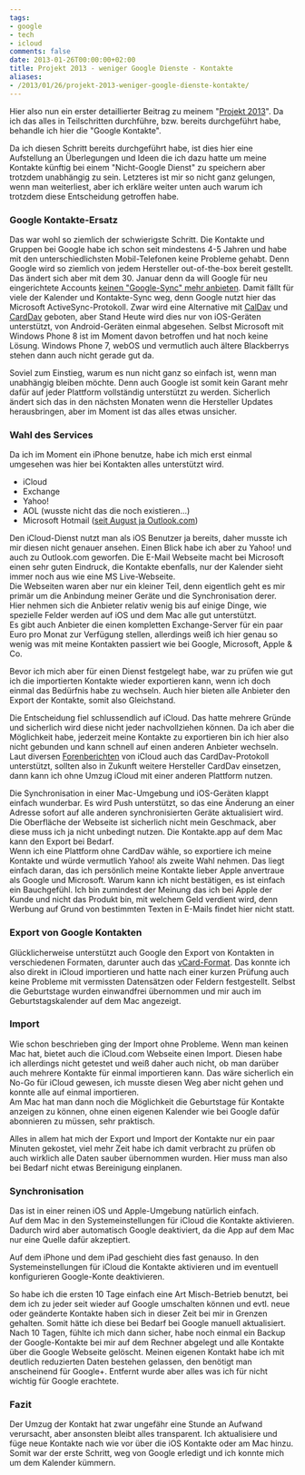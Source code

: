 ```yaml
---
tags:
- google
- tech
- icloud
comments: false
date: 2013-01-26T00:00:00+02:00
title: Projekt 2013 - weniger Google Dienste - Kontakte
aliases:
- /2013/01/26/projekt-2013-weniger-google-dienste-kontakte/
---
```


Hier also nun ein erster detaillierter Beitrag zu meinem "[Projekt 2013](http://blog.renem.net/2013/01/22/weniger-google-projekt-2013/)". Da ich das alles in Teilschritten durchführe, bzw. bereits durchgeführt habe, behandle ich hier die "Google Kontakte".

Da ich diesen Schritt bereits durchgeführt habe, ist dies hier eine Aufstellung an Überlegungen und Ideen die ich dazu hatte um meine Kontakte künftig bei einem "Nicht-Google Dienst" zu speichern aber trotzdem unabhängig zu sein. Letzteres ist mir so nicht ganz gelungen, wenn man weiterliest, aber ich erkläre weiter unten auch warum ich trotzdem diese Entscheidung getroffen habe.

### Google Kontakte-Ersatz
Das war wohl so ziemlich der schwierigste Schritt. Die Kontakte und Gruppen bei Google habe ich schon seit mindestens 4-5 Jahren und habe mit den unterschiedlichsten Mobil-Telefonen keine Probleme gehabt. Denn Google wird so ziemlich von jedem Hersteller out-of-the-box bereit gestellt.  
Das ändert sich aber mit dem 30. Januar denn da will Google für neu eingerichtete Accounts [keinen "Google-Sync" mehr anbieten](http://www.areamobile.de/news/23119-google-activesync-fuer-googlemail-wird-abgeschaltet). Damit fällt für viele der Kalender und Kontakte-Sync weg, denn Google nutzt hier das Microsoft ActiveSync-Protokoll. Zwar wird eine Alternative mit [CalDav](https://de.wikipedia.org/wiki/CalDAV) und [CardDav](https://de.wikipedia.org/wiki/CardDAV) geboten, aber Stand Heute wird dies nur von iOS-Geräten unterstützt, von Android-Geräten einmal abgesehen. Selbst Microsoft mit Windows Phone 8 ist im Moment davon betroffen und hat noch keine Lösung. Windows Phone 7, webOS und  vermutlich auch ältere Blackberrys stehen dann auch nicht gerade gut da.

Soviel zum Einstieg, warum es nun nicht ganz so einfach ist, wenn man unabhängig bleiben möchte. Denn auch Google ist somit kein Garant mehr dafür auf jeder Plattform vollständig unterstützt zu werden. Sicherlich ändert sich das in den nächsten Monaten wenn die Hersteller Updates herausbringen, aber im Moment ist das alles etwas unsicher.

### Wahl des Services
Da ich im Moment ein iPhone benutze, habe ich mich erst einmal umgesehen was hier bei Kontakten alles unterstützt wird.

* iCloud
* Exchange
* Yahoo!
* AOL (wusste nicht das die noch existieren...)
* Microsoft Hotmail ([seit August ja Outlook.com](http://www.heise.de/newsticker/meldung/Microsoft-erneuert-Webmail-Dienst-Aus-Hotmail-wird-Outlook-1656800.html "Microsoft erneuert Webmail-Dienst: Aus Hotmail wird Outlook | heise ..."))

Den iCloud-Dienst nutzt man als iOS Benutzer ja bereits, daher musste ich mir diesen nicht genauer ansehen. Einen Blick habe ich aber zu Yahoo! und auch zu Outlook.com geworfen. Die E-Mail Webseite macht bei Microsoft einen sehr guten Eindruck, die Kontakte ebenfalls, nur der Kalender sieht immer noch aus wie eine MS Live-Webseite.  
Die Webseiten waren aber nur ein kleiner Teil, denn eigentlich geht es mir primär um die Anbindung meiner Geräte und die Synchronisation derer.  
Hier nehmen sich die Anbieter relativ wenig bis auf einige Dinge, wie spezielle Felder werden auf iOS und dem Mac alle gut unterstützt.  
Es gibt auch Anbieter die einen kompletten Exchange-Server für ein paar Euro pro Monat zur Verfügung stellen, allerdings weiß ich hier genau so wenig was mit meine Kontakten passiert wie bei Google, Microsoft, Apple & Co.

Bevor ich mich aber für einen Dienst festgelegt habe, war zu prüfen wie gut ich die importierten Kontakte wieder exportieren kann, wenn ich doch einmal das Bedürfnis habe zu wechseln. Auch hier bieten alle Anbieter den Export der Kontakte, somit also Gleichstand.

Die Entscheidung fiel schlussendlich auf iCloud. Das hatte mehrere Gründe und sicherlich wird diese nicht jeder nachvollziehen können. Da ich aber die Möglichkeit habe, jederzeit meine Kontakte zu exportieren bin ich hier also nicht gebunden und kann schnell auf einen anderen Anbieter wechseln.  
Laut diversen [Forenberichten](http://www.mactechnews.de/forum/thread/Wie-ICloud-Kalender-auch-iOS-4-Usern-zur-Verfugung-stellen-302859.html "Wie ICloud Kalender auch iOS 4 Usern zur Verfügung stellen ...") von iCloud auch das CardDav-Protokoll unterstützt, sollten also in Zukunft weitere Hersteller CardDav einsetzen, dann kann ich ohne Umzug iCloud mit einer anderen Plattform nutzen. 

Die Synchronisation in einer Mac-Umgebung und iOS-Geräten klappt einfach wunderbar. Es wird Push unterstützt, so das eine Änderung an einer Adresse sofort auf alle anderen synchronisierten Geräte aktualisiert wird. Die Oberfläche der Webseite ist sicherlich nicht mein Geschmack, aber diese muss ich ja nicht unbedingt nutzen. Die Kontakte.app auf dem Mac kann den Export bei Bedarf.  
Wenn ich eine Plattform ohne CardDav wähle, so exportiere ich meine Kontakte und würde vermutlich Yahoo! als zweite Wahl nehmen. Das liegt einfach daran, das ich persönlich meine Kontakte lieber Apple anvertraue als Google und Microsoft. Warum kann ich nicht bestätigen, es ist einfach ein Bauchgefühl. Ich bin zumindest der Meinung das ich bei Apple der Kunde und nicht das Produkt bin, mit welchem Geld verdient wird, denn Werbung auf Grund von bestimmten Texten in E-Mails findet hier nicht statt.

### Export von Google Kontakten
Glücklicherweise unterstützt auch Google den Export von Kontakten in verschiedenen Formaten, darunter auch das [vCard-Format](http://de.wikipedia.org/wiki/VCard "vCard – Wikipedia"). Das konnte ich also direkt in iCloud importieren und hatte nach einer kurzen Prüfung auch keine Probleme mit vermissten Datensätzen oder Feldern festgestellt. Selbst die Geburtstage wurden einwandfrei übernommen und mir auch im Geburtstagskalender auf dem Mac angezeigt.

### Import
Wie schon beschrieben ging der Import ohne Probleme. Wenn man keinen Mac hat, bietet auch die iCloud.com Webseite einen Import. Diesen habe ich allerdings nicht getestet und weiß daher auch nicht, ob man darüber auch mehrere Kontakte für einmal importieren kann. Das wäre sicherlich ein No-Go für iCloud gewesen, ich musste diesen Weg aber nicht gehen und konnte alle auf einmal importieren.  
Am Mac hat man dann noch die Möglichkeit die Geburtstage für Kontakte anzeigen zu können, ohne einen eigenen Kalender wie bei Google dafür abonnieren zu müssen, sehr praktisch.

Alles in allem hat mich der Export und Import der Kontakte nur ein paar Minuten gekostet, viel mehr Zeit habe ich damit verbracht zu prüfen ob auch wirklich alle Daten sauber übernommen wurden. Hier muss man also bei Bedarf nicht etwas Bereinigung einplanen.

### Synchronisation
Das ist in einer reinen iOS und Apple-Umgebung natürlich einfach.  
Auf dem Mac in den Systemeinstellungen für iCloud die Kontakte aktivieren. Dadurch wird aber automatisch Google deaktiviert, da die App auf dem Mac nur eine Quelle dafür akzeptiert.

Auf dem iPhone und dem iPad geschieht dies fast genauso. In den Systemeinstellungen für iCloud die Kontakte aktivieren und im eventuell konfigurieren Google-Konte deaktivieren. 

So habe ich die ersten 10 Tage einfach eine Art Misch-Betrieb benutzt, bei dem ich zu jeder seit wieder auf Google umschalten können und evtl. neue oder geänderte Kontakte haben sich in dieser Zeit bei mir in Grenzen gehalten. Somit hätte ich diese bei Bedarf bei Google manuell aktualisiert.  
Nach 10 Tagen, fühlte ich mich dann sicher, habe noch einmal ein Backup der Google-Kontakte bei mir auf dem Rechner abgelegt und alle Kontakte über die Google Webseite gelöscht. Meinen eigenen Kontakt habe ich mit deutlich reduzierten Daten bestehen gelassen, den benötigt man anscheinend für Google+. Entfernt wurde aber alles was ich für nicht wichtig für Google erachtete.

### Fazit
Der Umzug der Kontakt hat zwar ungefähr eine Stunde an Aufwand verursacht, aber ansonsten bleibt alles transparent. Ich aktualisiere und füge neue Kontakte nach wie vor über die iOS Kontakte oder am Mac hinzu. Somit war der erste Schritt, weg von Google erledigt und ich konnte mich um dem Kalender kümmern.



